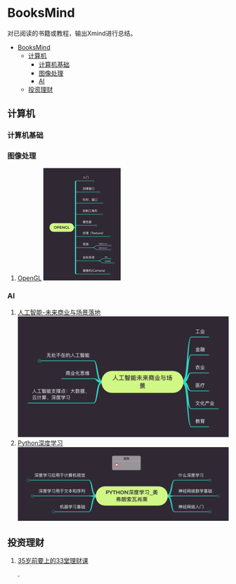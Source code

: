 # BooksMind

对已阅读的书籍或教程，输出Xmind进行总结。

- [BooksMind](#booksmind)
  - [计算机](#计算机)
    - [计算机基础](#计算机基础)
    - [图像处理](#图像处理)
    - [AI](#ai)
  - [投资理财](#投资理财)

## 计算机

### 计算机基础

### 图像处理

1. [OpenGL](https://github.com/lllhhh/BooksMind/blob/main/计算机/图像处理/OpenGL/OpenGL.xmind) <img src="计算机/图像处理/OpenGL/openGL.png" alt="OpenGL" style="zoom:25%;" />

### AI

1. [人工智能-未来商业与场景落地](https://github.com/lllhhh/BooksMind/blob/main/计算机/AI/人工智能-未来商业与场景落地/人工智能-未来商业与场景落地.xmind) ![人工智能未来商业与场景](计算机/AI/人工智能-未来商业与场景落地/人工智能未来商业与场景.png)
2. [Python深度学习](https://github.com/lllhhh/BooksMind/blob/main/计算机/AI/Python深度学习/Python深度学习___美弗朗索瓦肖莱.xmind) ![Python深度学习](计算机/AI/Python深度学习/Python深度学习_美弗朗索瓦肖莱.png)

## 投资理财

1. [35岁前要上的33堂理财课](https://github.com/lllhhh/BooksMind/blob/main/投资/35岁前要上的33堂理财课/35岁前要上的33堂理财课.xmind)

   <img src="/Users/liuhuan/Github/BooksMind/投资/35岁前要上的33堂理财课/35岁前要上的33堂理财课.png" style="zoom:25%;" />

